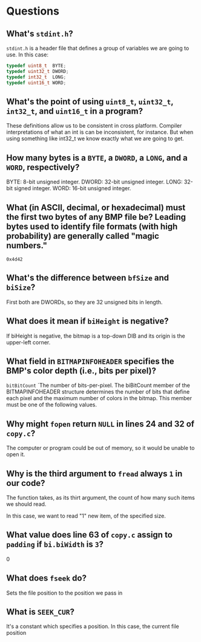 # Questions

## What's `stdint.h`?

`stdint.h` is a header file that defines a group of variables we are going to use. In this case:

```c
typedef uint8_t  BYTE;
typedef uint32_t DWORD;
typedef int32_t  LONG;
typedef uint16_t WORD;
```

## What's the point of using `uint8_t`, `uint32_t`, `int32_t`, and `uint16_t` in a program?

These definitions allow us to be consistent in cross platform. Compiler interpretations of what an int is can be inconsistent,
for instance. But when using something like int32_t we know exactly what we are going to get.

## How many bytes is a `BYTE`, a `DWORD`, a `LONG`, and a `WORD`, respectively?

BYTE:  8-bit unsigned integer.
DWORD: 32-bit unsigned integer.
LONG:  32-bit signed integer.
WORD:  16-bit unsigned integer.

## What (in ASCII, decimal, or hexadecimal) must the first two bytes of any BMP file be? Leading bytes used to identify file formats (with high probability) are generally called "magic numbers."

`0x4d42`

## What's the difference between `bfSize` and `biSize`?

First both are DWORDs, so they are 32 unsigned bits in length.

## What does it mean if `biHeight` is negative?

If biHeight is negative, the bitmap is a top-down DIB and its origin is the upper-left corner.

## What field in `BITMAPINFOHEADER` specifies the BMP's color depth (i.e., bits per pixel)?

`bitBitCount` `The number of bits-per-pixel. The biBitCount member of the BITMAPINFOHEADER structure determines the number of bits that define each pixel and the maximum number of colors in the bitmap. This member must be one of the following values.

## Why might `fopen` return `NULL` in lines 24 and 32 of `copy.c`?

The computer or program could be out of memory, so it would be unable to open it.

## Why is the third argument to `fread` always `1` in our code?

The function takes, as its thirt argument, the count of how many such items we should read.

In this case, we want to read "1" new item, of the specified size.

## What value does line 63 of `copy.c` assign to `padding` if `bi.biWidth` is `3`?

0

## What does `fseek` do?

Sets the file position to the position we pass in

## What is `SEEK_CUR`?

It's a constant which specifies a position. In this case, the current file position

